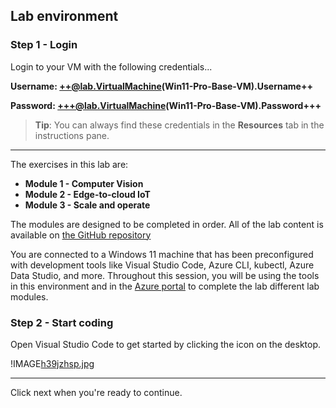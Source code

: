 ## Lab environment

### **Step 1 - Login**

Login to your VM with the following credentials...

**Username: ++@lab.VirtualMachine(Win11-Pro-Base-VM).Username++**

**Password: +++@lab.VirtualMachine(Win11-Pro-Base-VM).Password+++**

> **Tip**: You can always find these credentials in the **Resources** tab in the instructions pane.

***

The exercises in this lab are:

* **Module 1 - Computer Vision**
* **Module 2 - Edge-to-cloud IoT**
* **Module 3 - Scale and operate**

The modules are designed to be completed in order. All of the lab content is available on [the GitHub repository](https://github.com/dkirby-ms/IPD2024.git)

You are connected to a Windows 11 machine that has been preconfigured with development tools like Visual Studio Code, Azure CLI, kubectl, Azure Data Studio, and more. Throughout this session, you will be using the tools in this environment and in the [Azure portal](https://portal.azure.com/#home) to complete the lab different lab modules.

### **Step 2 - Start coding**

Open Visual Studio Code to get started by clicking the icon on the desktop. 

!IMAGE[h39jzhsp.jpg](instructions275881/h39jzhsp.jpg)

---

Click next when you're ready to continue.